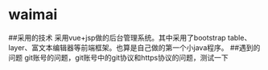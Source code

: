 # waimai
##采用的技术
  采用vue+jsp做的后台管理系统。其中采用了bootstrap table、layer、富文本编辑器等前端框架。也算是自己做的第一个小java程序。
##遇到的问题
    git账号的问题，git账号中的git协议和https协议的问题，测试一下